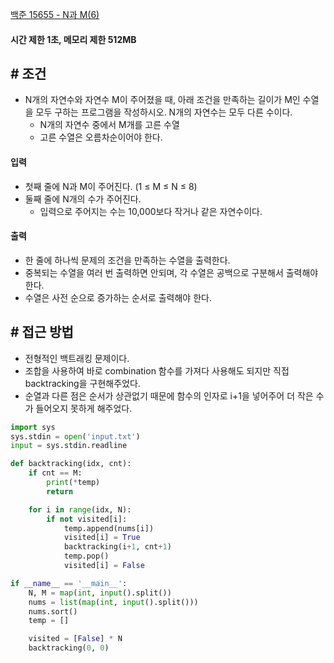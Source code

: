 
[백준 15655 - N과 M(6)](https://www.acmicpc.net/problem/15655)

#### **시간 제한 1초, 메모리 제한 512MB**

## **# 조건**

- N개의 자연수와 자연수 M이 주어졌을 때, 아래 조건을 만족하는 길이가 M인 수열을 모두 구하는 프로그램을 작성하시오. N개의 자연수는 모두 다른 수이다.
	- N개의 자연수 중에서 M개를 고른 수열
	- 고른 수열은 오름차순이어야 한다.

#### **입력**
- 첫째 줄에 N과 M이 주어진다. (1 ≤ M ≤ N ≤ 8)
- 둘째 줄에 N개의 수가 주어진다. 
	- 입력으로 주어지는 수는 10,000보다 작거나 같은 자연수이다.

#### **출력**
- 한 줄에 하나씩 문제의 조건을 만족하는 수열을 출력한다.
- 중복되는 수열을 여러 번 출력하면 안되며, 각 수열은 공백으로 구분해서 출력해야 한다.
- 수열은 사전 순으로 증가하는 순서로 출력해야 한다.

## **# 접근 방법**

- 전형적인 백트래킹 문제이다.
- 조합을 사용하여 바로 combination 함수를 가져다 사용해도 되지만 직접 backtracking을 구현해주었다.
- 순열과 다른 점은 순서가 상관없기 때문에 함수의 인자로 i+1을 넣어주어 더 작은 수가 들어오지 못하게 해주었다.

```python
import sys
sys.stdin = open('input.txt')
input = sys.stdin.readline

def backtracking(idx, cnt):
    if cnt == M:
        print(*temp)
        return

    for i in range(idx, N):
        if not visited[i]:
            temp.append(nums[i])
            visited[i] = True
            backtracking(i+1, cnt+1)
            temp.pop()
            visited[i] = False

if __name__ == '__main__':
    N, M = map(int, input().split())
    nums = list(map(int, input().split()))
    nums.sort()
    temp = []

    visited = [False] * N
    backtracking(0, 0)
```